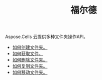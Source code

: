 ﻿---
title: 福尔德
second_title: Aspose.Cells Cloud Documen
type: docs
url: /zh/folder/
keywords: Upload, download, delete, copy, and move folder
description: Aspose.Cells Cloud REST API 支持上传、下载、删除、复制、移动文件夹。 SDK支持多种开发语言。它们包括 Android、C#、Go、Java、NodeJS、Perl、PHP、Python、Ruby 和 swift
weight: 100
---
Aspose.Cells 云提供多种文件夹操作API。

- [如何创建文件夹。](/cells/zh/folder/create/)
- [如何获取文件。](/cells/zh/folder/get-files/)
- [如何删除文件夹。](/cells/zh/folder/delete/)
- [如何复制文件夹。](/cells/zh/folder/copy/)
- [如何移动文件夹。](/cells/zh/folder/move/)

